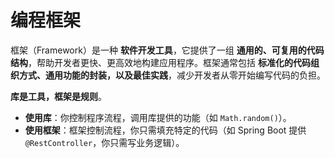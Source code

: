 # 编程框架

框架（Framework）是一种 **软件开发工具**，它提供了一组 **通用的、可复用的代码结构**，帮助开发者更快、更高效地构建应用程序。框架通常包括 **标准化的代码组织方式、通用功能的封装，以及最佳实践**，减少开发者从零开始编写代码的负担。

**库是工具，框架是规则**。

- **使用库**：你控制程序流程，调用库提供的功能（如 `Math.random()`）。
- **使用框架**：框架控制流程，你只需填充特定的代码（如 Spring Boot 提供 `@RestController`，你只需写业务逻辑）。
